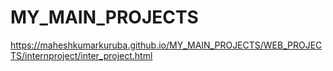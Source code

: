 # MY_MAIN_PROJECTS
https://maheshkumarkuruba.github.io/MY_MAIN_PROJECTS/WEB_PROJECTS/internproject/inter_project.html
